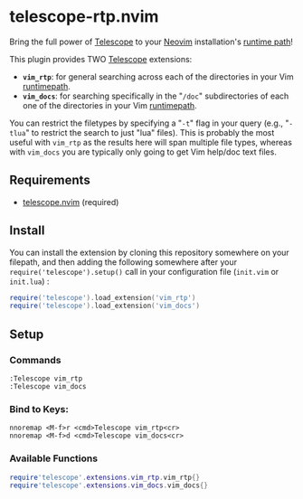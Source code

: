 # telescope-rtp.nvim

Bring the full power of [Telescope](https://github.com/nvim-telescope/telescope.nvim) to your [Neovim](https://neovim.io/) installation's [runtime path](https://neovim.io/doc/user/options.html#'runtimepath')!

This plugin provides TWO [Telescope](https://github.com/nvim-telescope/telescope.nvim) extensions:
-   **`vim_rtp`**: for general searching across each of the directories in your Vim [runtimepath](https://neovim.io/doc/user/options.html#'runtimepath').
-   **`vim_docs`**: for searching specifically in the "`/doc`" subdirectories of each one of the directories in your Vim [runtimepath](https://neovim.io/doc/user/options.html#'runtimepath').

You can restrict the filetypes by specifying a "`-t`" flag in your query (e.g., "`-tlua`" to restrict the search to just "lua" files).
This is probably the most useful with `vim_rtp` as the results here will span multiple file types, whereas with `vim_docs` you are typically only going to get Vim help/doc text files.

## Requirements

- [telescope.nvim](https://github.com/nvim-telescope/telescope.nvim) (required)

## Install

You can install the extension by cloning this repository somewhere on your filepath, and then adding the following somewhere after your `require('telescope').setup()` call in your configuration file (`init.vim` or `init.lua`) :

```lua
require('telescope').load_extension('vim_rtp')
require('telescope').load_extension('vim_docs')
```
## Setup

### Commands

```vim
:Telescope vim_rtp
:Telescope vim_docs
```

### Bind to Keys:

```vim
nnoremap <M-f>r <cmd>Telescope vim_rtp<cr>
nnoremap <M-f>d <cmd>Telescope vim_docs<cr>
```

### Available Functions

```lua
require'telescope'.extensions.vim_rtp.vim_rtp{}
require'telescope'.extensions.vim_docs.vim_docs{}
```
